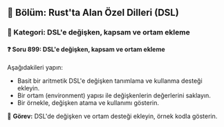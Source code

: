 ## 📘 Bölüm: Rust'ta Alan Özel Dilleri (DSL)
### 🔹 Kategori: DSL'e değişken, kapsam ve ortam ekleme
#### ❓ Soru 899: DSL'e değişken, kapsam ve ortam ekleme

Aşağıdakileri yapın:

- Basit bir aritmetik DSL'e değişken tanımlama ve kullanma desteği ekleyin.
- Bir ortam (environment) yapısı ile değişkenlerin değerlerini saklayın.
- Bir örnekle, değişken atama ve kullanımı gösterin.

🔧 **Görev:** DSL'de değişken ve ortam desteği ekleyin, örnek kodla gösterin.
